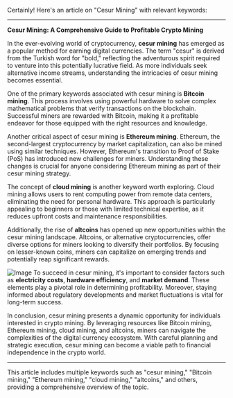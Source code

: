 Certainly! Here's an article on "Cesur Mining" with relevant keywords:

---

**Cesur Mining: A Comprehensive Guide to Profitable Crypto Mining**

In the ever-evolving world of cryptocurrency, **cesur mining** has emerged as a popular method for earning digital currencies. The term "cesur" is derived from the Turkish word for "bold," reflecting the adventurous spirit required to venture into this potentially lucrative field. As more individuals seek alternative income streams, understanding the intricacies of cesur mining becomes essential.

One of the primary keywords associated with cesur mining is **Bitcoin mining**. This process involves using powerful hardware to solve complex mathematical problems that verify transactions on the blockchain. Successful miners are rewarded with Bitcoin, making it a profitable endeavor for those equipped with the right resources and knowledge.

Another critical aspect of cesur mining is **Ethereum mining**. Ethereum, the second-largest cryptocurrency by market capitalization, can also be mined using similar techniques. However, Ethereum's transition to Proof of Stake (PoS) has introduced new challenges for miners. Understanding these changes is crucial for anyone considering Ethereum mining as part of their cesur mining strategy.

The concept of **cloud mining** is another keyword worth exploring. Cloud mining allows users to rent computing power from remote data centers, eliminating the need for personal hardware. This approach is particularly appealing to beginners or those with limited technical expertise, as it reduces upfront costs and maintenance responsibilities.

Additionally, the rise of **altcoins** has opened up new opportunities within the cesur mining landscape. Altcoins, or alternative cryptocurrencies, offer diverse options for miners looking to diversify their portfolios. By focusing on lesser-known coins, miners can capitalize on emerging trends and potentially reap significant rewards.


![Image](https://github.com/user-attachments/assets/31692037-0104-4703-abd1-696b6a7dd41b)
To succeed in cesur mining, it's important to consider factors such as **electricity costs**, **hardware efficiency**, and **market demand**. These elements play a pivotal role in determining profitability. Moreover, staying informed about regulatory developments and market fluctuations is vital for long-term success.

In conclusion, cesur mining presents a dynamic opportunity for individuals interested in crypto mining. By leveraging resources like Bitcoin mining, Ethereum mining, cloud mining, and altcoins, miners can navigate the complexities of the digital currency ecosystem. With careful planning and strategic execution, cesur mining can become a viable path to financial independence in the crypto world.

--- 

This article includes multiple keywords such as "cesur mining," "Bitcoin mining," "Ethereum mining," "cloud mining," "altcoins," and others, providing a comprehensive overview of the topic.